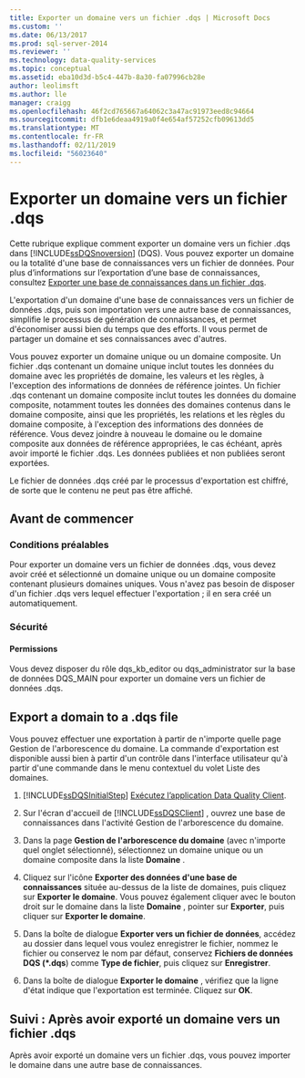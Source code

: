 ```yaml
---
title: Exporter un domaine vers un fichier .dqs | Microsoft Docs
ms.custom: ''
ms.date: 06/13/2017
ms.prod: sql-server-2014
ms.reviewer: ''
ms.technology: data-quality-services
ms.topic: conceptual
ms.assetid: eba10d3d-b5c4-447b-8a30-fa07996cb28e
author: leolimsft
ms.author: lle
manager: craigg
ms.openlocfilehash: 46f2cd765667a64062c3a47ac91973eed8c94664
ms.sourcegitcommit: dfb1e6deaa4919a0f4e654af57252cfb09613dd5
ms.translationtype: MT
ms.contentlocale: fr-FR
ms.lasthandoff: 02/11/2019
ms.locfileid: "56023640"
---
```

# <a name="export-a-domain-to-a-dqs-file"></a>Exporter un domaine vers un fichier .dqs
  Cette rubrique explique comment exporter un domaine vers un fichier .dqs dans [!INCLUDE[ssDQSnoversion](../includes/ssdqsnoversion-md.md)] (DQS). Vous pouvez exporter un domaine ou la totalité d'une base de connaissances vers un fichier de données. Pour plus d’informations sur l’exportation d’une base de connaissances, consultez [Exporter une base de connaissances dans un fichier .dqs](../../2014/data-quality-services/export-a-knowledge-base-to-a-dqs-file.md).  
  
 L'exportation d'un domaine d'une base de connaissances vers un fichier de données .dqs, puis son importation vers une autre base de connaissances, simplifie le processus de génération de connaissances, et permet d'économiser aussi bien du temps que des efforts. Il vous permet de partager un domaine et ses connaissances avec d'autres.  
  
 Vous pouvez exporter un domaine unique ou un domaine composite. Un fichier .dqs contenant un domaine unique inclut toutes les données du domaine avec les propriétés de domaine, les valeurs et les règles, à l'exception des informations de données de référence jointes. Un fichier .dqs contenant un domaine composite inclut toutes les données du domaine composite, notamment toutes les données des domaines contenus dans le domaine composite, ainsi que les propriétés, les relations et les règles du domaine composite, à l'exception des informations des données de référence. Vous devez joindre à nouveau le domaine ou le domaine composite aux données de référence appropriées, le cas échéant, après avoir importé le fichier .dqs. Les données publiées et non publiées seront exportées.  
  
 Le fichier de données .dqs créé par le processus d'exportation est chiffré, de sorte que le contenu ne peut pas être affiché.  
  
##  <a name="BeforeYouBegin"></a> Avant de commencer  
  
###  <a name="Prerequisites"></a> Conditions préalables  
 Pour exporter un domaine vers un fichier de données .dqs, vous devez avoir créé et sélectionné un domaine unique ou un domaine composite contenant plusieurs domaines uniques. Vous n'avez pas besoin de disposer d'un fichier .dqs vers lequel effectuer l'exportation ; il en sera créé un automatiquement.  
  
###  <a name="Security"></a> Sécurité  
  
####  <a name="Permissions"></a> Permissions  
 Vous devez disposer du rôle dqs_kb_editor ou dqs_administrator sur la base de données DQS_MAIN pour exporter un domaine vers un fichier de données .dqs.  
  
##  <a name="Export"></a> Export a domain to a .dqs file  
 Vous pouvez effectuer une exportation à partir de n'importe quelle page Gestion de l'arborescence du domaine. La commande d'exportation est disponible aussi bien à partir d'un contrôle dans l'interface utilisateur qu'à partir d'une commande dans le menu contextuel du volet Liste des domaines.  
  
1.  [!INCLUDE[ssDQSInitialStep](../includes/ssdqsinitialstep-md.md)] [Exécutez l’application Data Quality Client](../../2014/data-quality-services/run-the-data-quality-client-application.md).  
  
2.  Sur l'écran d'accueil de [!INCLUDE[ssDQSClient](../includes/ssdqsclient-md.md)] , ouvrez une base de connaissances dans l'activité Gestion de l'arborescence du domaine.  
  
3.  Dans la page **Gestion de l'arborescence du domaine** (avec n'importe quel onglet sélectionné), sélectionnez un domaine unique ou un domaine composite dans la liste **Domaine** .  
  
4.  Cliquez sur l'icône **Exporter des données d'une base de connaissances** située au-dessus de la liste de domaines, puis cliquez sur **Exporter le domaine**. Vous pouvez également cliquer avec le bouton droit sur le domaine dans la liste **Domaine** , pointer sur **Exporter**, puis cliquer sur **Exporter le domaine**.  
  
5.  Dans la boîte de dialogue **Exporter vers un fichier de données**, accédez au dossier dans lequel vous voulez enregistrer le fichier, nommez le fichier ou conservez le nom par défaut, conservez **Fichiers de données DQS (\*.dqs**) comme **Type de fichier**, puis cliquez sur **Enregistrer**.  
  
6.  Dans la boîte de dialogue **Exporter le domaine** , vérifiez que la ligne d'état indique que l'exportation est terminée. Cliquez sur **OK**.  
  
##  <a name="FollowUp"></a> Suivi : Après avoir exporté un domaine vers un fichier .dqs  
 Après avoir exporté un domaine vers un fichier .dqs, vous pouvez importer le domaine dans une autre base de connaissances.  
  
  
